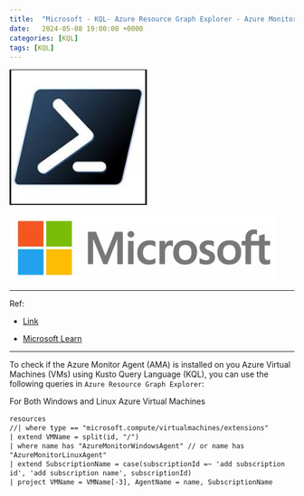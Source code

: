 ```yaml
---
title:  "Microsoft - KQL- Azure Resource Graph Explorer - Azure Monitoring Agent installed"
date:   2024-05-08 19:00:00 +0000
categories: [KQL]
tags: [KQL]
---
```


![img](/assets/img/ps.png)

![img](/assets/img/ms.png)


---
Ref: 

- [Link](https://www.geeksforgeeks.org/how-to-find-ama-agent-installed-on-azure-virtual-machines-using-kql-query/)

- [Microsoft Learn](https://learn.microsoft.com/en-us/azure/azure-monitor/essentials/data-collection-rule-create-edit?tabs=CLI#permissions)


---

To check if the Azure Monitor Agent (AMA) is installed on you Azure Virtual Machines (VMs) using Kusto Query Language (KQL), you can use the following queries in ```Azure Resource Graph Explorer```:

For Both Windows and Linux Azure Virtual Machines

```
resources
//| where type == "microsoft.compute/virtualmachines/extensions"
| extend VMName = split(id, "/")
| where name has "AzureMonitorWindowsAgent" // or name has "AzureMonitorLinuxAgent"
| extend SubscriptionName = case(subscriptionId =~ 'add subscription id', 'add subscription name', subscriptionId)
| project VMName = VMName[-3], AgentName = name, SubscriptionName
```